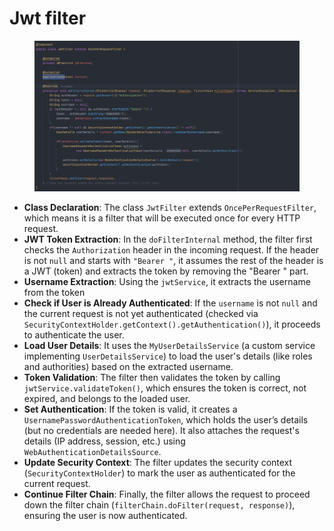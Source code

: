 # Jwt filter

<figure><img src="../../../.gitbook/assets/image (30).png" alt=""><figcaption></figcaption></figure>

* **Class Declaration**: The class `JwtFilter` extends `OncePerRequestFilter`, which means it is a filter that will be executed once for every HTTP request.
* **JWT Token Extraction**: In the `doFilterInternal` method, the filter first checks the `Authorization` header in the incoming request. If the header is not `null` and starts with `"Bearer "`, it assumes the rest of the header is a JWT (token) and extracts the token by removing the "Bearer " part.
* **Username Extraction**: Using the `jwtService`, it extracts the username from the token
* **Check if User is Already Authenticated**: If the `username` is not `null` and the current request is not yet authenticated (checked via `SecurityContextHolder.getContext().getAuthentication()`), it proceeds to authenticate the user.
* **Load User Details**: It uses the `MyUserDetailsService` (a custom service implementing `UserDetailsService`) to load the user's details (like roles and authorities) based on the extracted username.
* **Token Validation**: The filter then validates the token by calling `jwtService.validateToken()`, which ensures the token is correct, not expired, and belongs to the loaded user.
* **Set Authentication**: If the token is valid, it creates a `UsernamePasswordAuthenticationToken`, which holds the user’s details (but no credentials are needed here). It also attaches the request's details (IP address, session, etc.) using `WebAuthenticationDetailsSource`.
* **Update Security Context**: The filter updates the security context (`SecurityContextHolder`) to mark the user as authenticated for the current request.
* **Continue Filter Chain**: Finally, the filter allows the request to proceed down the filter chain (`filterChain.doFilter(request, response)`), ensuring the user is now authenticated.
